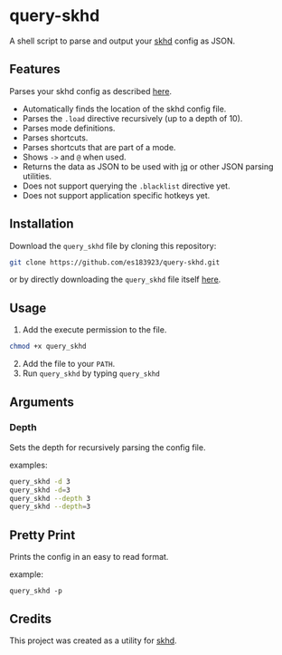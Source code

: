 # query-skhd
A shell script to parse and output your [skhd](https://github.com/koekeishiya/skhd) config as JSON.

## Features

Parses your skhd config as described [here](https://github.com/koekeishiya/skhd/blob/b659b90576cf88100b52ca6ab9270d84af7e579b/README.md).

-  Automatically finds the location of the skhd config file.
-  Parses the `.load` directive recursively (up to a depth of 10).
-  Parses mode definitions.
-  Parses shortcuts.
-  Parses shortcuts that are part of a mode.
-  Shows `->` and `@` when used.
-  Returns the data as JSON to be used with [jq](https://github.com/stedolan/jq) or other JSON parsing utilities.
-  Does not support querying the `.blacklist` directive yet.
-  Does not support application specific hotkeys yet.

## Installation

Download the `query_skhd` file by cloning this repository:
```sh
git clone https://github.com/es183923/query-skhd.git
```
or by directly downloading the `query_skhd` file itself [here](https://raw.githubusercontent.com/es183923/query-skhd/main/query_skhd).

## Usage

1. Add the execute permission to the file.
```sh
chmod +x query_skhd
```
2. Add the file to your `PATH`.
3. Run `query_skhd` by typing `query_skhd`

## Arguments

### Depth

Sets the depth for recursively parsing the config file.

examples:

```sh
query_skhd -d 3
query_skhd -d=3
query_skhd --depth 3
query_skhd --depth=3
```

## Pretty Print

Prints the config in an easy to read format.

example:

```
query_skhd -p
```
## Credits
This project was created as a utility for [skhd](https://github.com/stedolan/jq).
